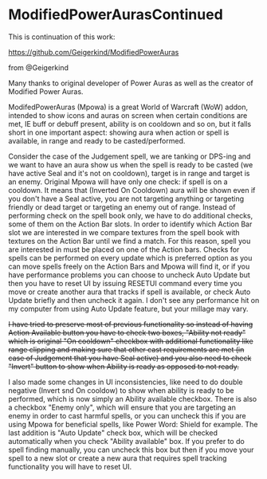 # ModifiedPowerAurasContinued

This is continuation of this work:

https://github.com/Geigerkind/ModifiedPowerAuras

from @Geigerkind

Many thanks to original developer of Power Auras as well as the creator of Modified Power Auras.

ModifedPowerAuras (Mpowa) is a great World of Warcraft (WoW) addon, intended to show icons and auras
on screen when certain conditions are met, IE buff or debuff present, ability is on cooldown and so on, 
but it falls short in one important aspect: showing aura when action or spell is available, in range 
and ready to be casted/performed.

Consider the case of the Judgement spell, we are tanking or DPS-ing and we want to have an aura show us 
when the spell is ready to be casted (we have active Seal and it's not on cooldown), target is in range 
and target is an enemy. Original Mpowa will have only one check: if spell is on a cooldown. It means that 
(Inverted On Cooldown) aura will be shown even if you don't have a Seal active, you are not targeting 
anything or targeting friendly or dead target or targeting an enemy out of range. Instead of performing 
check on the spell book only, we have to do additional checks, some of them on the Action Bar slots. In 
order to identify which Action Bar slot we are interested in we compare textures from the spell book with 
textures on the Action Bar until we find a match. For this reason, spell you are interested in must be placed on 
one of the Action bars. Checks for spells can be performed on every update which is preferred option 
as you can move spells freely on the Action Bars and Mpowa will find it, or if you have performance 
problems you can choose to uncheck Auto Update but then you have to reset UI by issuing RESETUI command
every time you move or create another aura that tracks if spell is available, or check Auto Update 
briefly and then uncheck it again. I don't see any performance hit on my computer from using Auto Update
feature, but your millage may vary.

~~I have tried to preserve most of previous functionality so instead of having Action Available button you
have to check two boxes, "Ability not ready" which is original "On cooldown" checkbox with additional 
functionality like range clipping and making sure that other cast requirements are met (in case of Judgement
that you have Seal active) and you also need to check "Invert" button to show when Ability is ready as 
opposed to not ready.~~

I also made some changes in UI inconsistencies, like need to do double negative (Invert snd On cooldow) to 
show when ability is ready to be performed, which is now simply an Ability available checkbox. There is also 
a checkbox "Enemy only", which will ensure that you are targeting an enemy in order to cast harmful spells, 
or you can uncheck this if you are using Mpowa for beneficial spells, like Power Word: Shield for example. The
last addition is "Auto Update" check box, which will be checked automatically when you check "Ability available" 
box. If you prefer to do spell finding manually, you can uncheck this box but then if you move your spell to a 
new slot or create a new aura that requires spell tracking functionality you will have to reset UI.